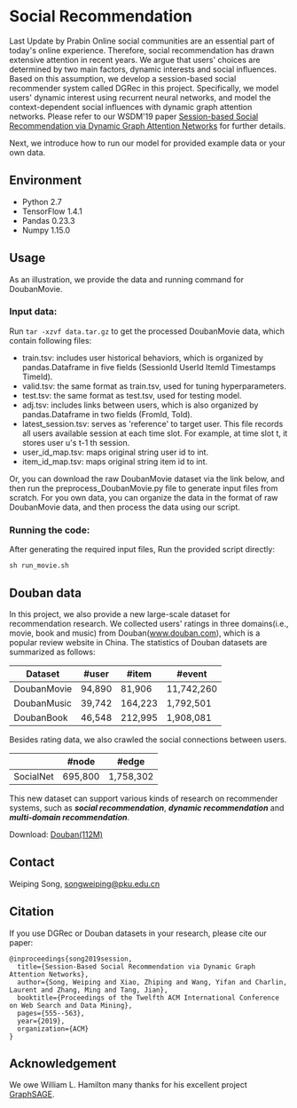 # Social Recommendation
Last Update by Prabin
Online social communities are an essential part of today's online experience. Therefore, social recommendation has drawn extensive attention in recent years. 
We argue that users' choices are determined by two main factors, dynamic interests and social influences. Based on this assumption, we develop a session-based social recommender system called DGRec in this project.
Specifically, we model users' dynamic interest using recurrent neural networks, and model the context-dependent social influences with dynamic graph attention networks. Please refer to our WSDM'19 paper [Session-based Social Recommendation via Dynamic Graph Attention Networks](https://dl.acm.org/citation.cfm?id=3290989) for further details.


Next, we introduce how to run our model for provided example data or your own data.


## Environment
* Python 2.7
* TensorFlow 1.4.1
* Pandas 0.23.3
* Numpy 1.15.0

## Usage
As an illustration, we provide the data and running command for DoubanMovie.

### Input data:
Run ```tar -xzvf data.tar.gz``` to get the processed DoubanMovie data, which contain following files:
- train.tsv: includes user historical behaviors, which is organized by pandas.Dataframe in five fields (SessionId UserId  ItemId Timestamps TimeId).
- valid.tsv: the same format as train.tsv, used for tuning hyperparameters.
- test.tsv: the same format as test.tsv, used for testing model.
- adj.tsv: includes links between users, which is also organized by pandas.Dataframe in two fields (FromId, ToId).
- latest_session.tsv: serves as 'reference' to target user. This file records all users available session at each time slot. For example, at time slot t, it stores user u's t-1 th session.
- user_id_map.tsv: maps original string user id to int.
- item_id_map.tsv: maps original string item id to int.

Or, you can download the raw DoubanMovie dataset via the link below, and then run the preprocess_DoubanMovie.py file to generate input files from scratch. For you own data, you can organize the data in the format of raw DoubanMovie data, and then process the data using our script.


### Running the code:
After generating the required input files, Run the provided script directly:
```
sh run_movie.sh
```

## Douban data
In this project, we also provide a new large-scale dataset for recommendation research.
We collected users' ratings in three domains(i.e., movie, book and music) from Douban(www.douban.com), which is a popular review website in China.
The statistics of Douban datasets are summarized as follows:

| Dataset     | #user  | #item   | #event     |
|-------------|--------|---------|------------|
| DoubanMovie | 94,890 | 81,906  | 11,742,260 |
| DoubanMusic | 39,742 | 164,223 | 1,792,501  |
| DoubanBook  | 46,548 | 212,995 | 1,908,081  |

Besides rating data, we also crawled the social connections between users.

|           | #node   | #edge     |
|-----------|---------|-----------|
| SocialNet | 695,800 | 1,758,302 |

This new dataset can support various kinds of research on recommender systems, such as ***social recommendation***, ***dynamic recommendation*** and ***multi-domain recommendation***. 

Download: [Douban(112M)](https://www.dropbox.com/s/u2ejjezjk08lz1o/Douban.tar.gz?dl=0)


## Contact
Weiping Song, songweiping@pku.edu.cn

## Citation
If you use DGRec or Douban datasets in your research, please cite our paper:
```
@inproceedings{song2019session,
  title={Session-Based Social Recommendation via Dynamic Graph Attention Networks},
  author={Song, Weiping and Xiao, Zhiping and Wang, Yifan and Charlin, Laurent and Zhang, Ming and Tang, Jian},
  booktitle={Proceedings of the Twelfth ACM International Conference on Web Search and Data Mining},
  pages={555--563},
  year={2019},
  organization={ACM}
}
```


## Acknowledgement
We owe William L. Hamilton many thanks for his excellent project [GraphSAGE](https://github.com/williamleif/GraphSAGE).


